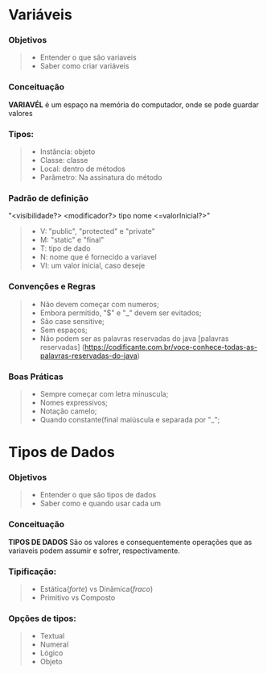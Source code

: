 # Variáveis
### Objetivos
> - Entender o que são variaveis
> - Saber como criar variáveis

### Conceituação
**VARIAVÉL** é um espaço na memória do computador, onde se pode guardar valores

### Tipos:
> - Instância: objeto
> - Classe: classe
> - Local: dentro de métodos
> - Parâmetro: Na assinatura do método
>
### Padrão de definição
"<visibilidade?> <modificador?> tipo nome <=valorInicial?>"
> - V: "public", "protected" e "private"
> - M: "static" e "final"
> - T: tipo de dado
> - N: nome que é fornecido a variavel
> - VI: um valor inicial, caso deseje

### Convenções e Regras
> - Não devem começar com numeros;
> - Embora permitido, "$" e "_" devem ser evitados;
> - São case sensitive;
> - Sem espaços;
> - Não podem ser as palavras reservadas do java
[palavras reservadas] (https://codificante.com.br/voce-conhece-todas-as-palavras-reservadas-do-java)

### Boas Práticas
> - Sempre começar com letra minuscula;
> - Nomes expressivos;
> - Notação camelo;
> - Quando constante(final maiúscula e separada por "_";

# Tipos de Dados
### Objetivos
> - Entender o que são tipos de dados
> - Saber como e quando usar cada um

### Conceituação
**TIPOS DE DADOS**  São os valores e consequentemente operações que as variaveis podem assumir e sofrer, respectivamente.

### Tipificação:
> - Estática(*forte*) vs Dinâmica(*fraco*)
> - Primitivo vs Composto

### Opções de tipos:
> - Textual
> - Numeral
> - Lógico
> - Objeto



